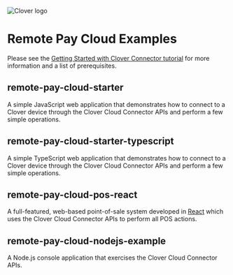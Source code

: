 ![Clover logo](https://www.clover.com/static/media/clover-logo.4204a79c.svg)

# Remote Pay Cloud Examples

Please see the [Getting Started with Clover Connector tutorial](https://docs.clover.com/clover-platform/docs/cloud-sdk-v3) for more information and a list of prerequisites.

## remote-pay-cloud-starter
A simple JavaScript web application that demonstrates how to connect to a Clover device through the Clover Cloud Connector APIs and perform a few simple operations.

## remote-pay-cloud-starter-typescript
A simple TypeScript web application that demonstrates how to connect to a Clover device through the Clover Cloud Connector APIs and perform a few simple operations.

## remote-pay-cloud-pos-react
A full-featured, web-based point-of-sale system developed in [React](https://reactjs.org/) which uses the Clover Cloud Connector APIs to perform all POS actions.

## remote-pay-cloud-nodejs-example
A Node.js console application that exercises the Clover Cloud Connector APIs.


